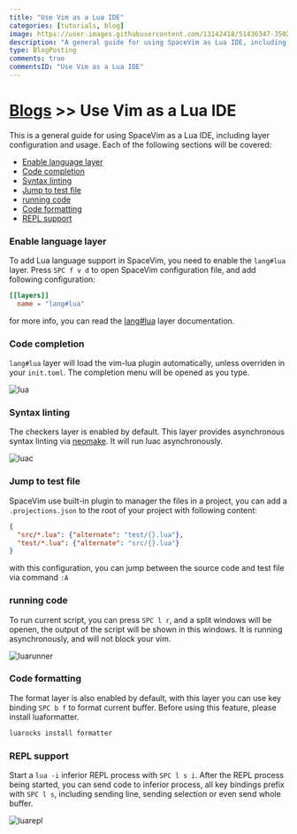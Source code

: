 ```yaml
---
title: "Use Vim as a Lua IDE"
categories: [tutorials, blog]
image: https://user-images.githubusercontent.com/13142418/51436347-3502f780-1cc6-11e9-9ae1-02e1dfa1e165.png
description: "A general guide for using SpaceVim as Lua IDE, including layer configuration, requiems installation and usage."
type: BlogPosting
comments: true
commentsID: "Use Vim as a Lua IDE"
---
```


# [Blogs](../blog/) >> Use Vim as a Lua IDE

This is a general guide for using SpaceVim as a Lua IDE, including layer configuration and usage.
Each of the following sections will be covered:


<!-- vim-markdown-toc GFM -->

- [Enable language layer](#enable-language-layer)
- [Code completion](#code-completion)
- [Syntax linting](#syntax-linting)
- [Jump to test file](#jump-to-test-file)
- [running code](#running-code)
- [Code formatting](#code-formatting)
- [REPL support](#repl-support)

<!-- vim-markdown-toc -->

### Enable language layer

To add Lua language support in SpaceVim, you need to enable the `lang#lua` layer. Press `SPC f v d` to open
SpaceVim configuration file, and add following configuration:

```toml
[[layers]]
  name = "lang#lua"
```

for more info, you can read the [lang#lua](../layers/lang/lua/) layer documentation.

### Code completion

`lang#lua` layer will load the vim-lua plugin automatically, unless overriden in your `init.toml`.
The completion menu will be opened as you type.

![lua](https://user-images.githubusercontent.com/13142418/51436347-3502f780-1cc6-11e9-9ae1-02e1dfa1e165.png)

### Syntax linting

The checkers layer is enabled by default. This layer provides asynchronous syntax linting via [neomake](https://github.com/neomake/neomake).
It will run luac asynchronously.

![luac](https://user-images.githubusercontent.com/13142418/51438866-b8cfda80-1cec-11e9-8645-b43fc6481e42.png)

### Jump to test file

SpaceVim use built-in plugin to manager the files in a project, you can add a `.projections.json` to the root of your project with following content:

```json
{
  "src/*.lua": {"alternate": "test/{}.lua"},
  "test/*.lua": {"alternate": "src/{}.lua"}
}
```

with this configuration, you can jump between the source code and test file via command `:A`

### running code

To run current script, you can press `SPC l r`, and a split windows
will be openen, the output of the script will be shown in this windows.
It is running asynchronously, and will not block your vim.

![luarunner](https://user-images.githubusercontent.com/13142418/51438907-76f36400-1ced-11e9-8838-441965a22ce9.png)

### Code formatting

The format layer is also enabled by default, with this layer you can use key binding `SPC b f` to format current buffer.
Before using this feature, please install luaformatter.

```sh
luarocks install formatter
```

### REPL support

Start a `lua -i` inferior REPL process with `SPC l s i`. After the REPL process being started, you can
send code to inferior process, all key bindings prefix with `SPC l s`, including sending line, sending selection or even
send whole buffer.

![luarepl](https://user-images.githubusercontent.com/13142418/52158892-075f7a80-26d8-11e9-9bf2-2be8ab2363ab.gif)
